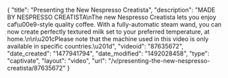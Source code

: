 {
    "title": "Presenting the New Nespresso Creatista",
    "description": "MADE BY NESPRESSO CREATISTA\nThe new Nespresso Creatista lets you enjoy caf\u00e9-style quality coffee. With a fully-automatic steam wand, you can now create perfectly textured milk set to your preferred temperature, at home.\n\n\u201cPlease note that the machine used in this video is only available in specific countries.\u201d",
    "videoid": "87635672",
    "date_created": "1477941794",
    "date_modified": "1492028458",
    "type": "captivate",
    "layout": "video",
    "url": "\/v\/presenting-the-new-nespresso-creatista\/87635672"
}